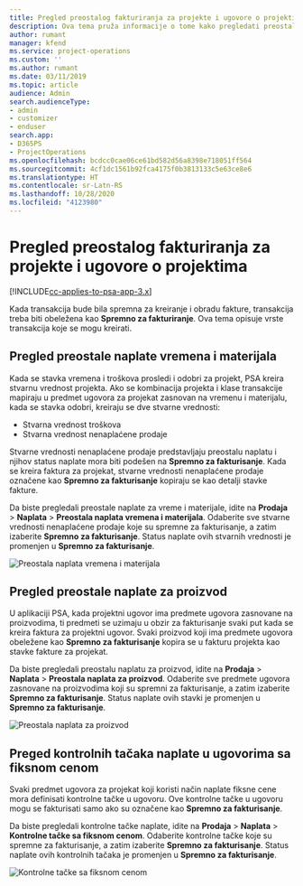 ```yaml
---
title: Pregled preostalog fakturiranja za projekte i ugovore o projektima
description: Ova tema pruža informacije o tome kako pregledati preostalo vreme, troškove i proizvode i kako ih označiti kao spremne za fakturiranje.
author: rumant
manager: kfend
ms.service: project-operations
ms.custom: ''
ms.author: rumant
ms.date: 03/11/2019
ms.topic: article
audience: Admin
search.audienceType:
- admin
- customizer
- enduser
search.app:
- D365PS
- ProjectOperations
ms.openlocfilehash: bcdcc0cae06ce61bd582d56a8398e718051ff564
ms.sourcegitcommit: 4cf1dc1561b92fca4175f0b3813133c5e63ce8e6
ms.translationtype: HT
ms.contentlocale: sr-Latn-RS
ms.lasthandoff: 10/28/2020
ms.locfileid: "4123980"
---
```

# <a name="review-the-invoicing-backlog-on-projects-and-project-contracts"></a>Pregled preostalog fakturiranja za projekte i ugovore o projektima

[!INCLUDE[cc-applies-to-psa-app-3.x](../includes/cc-applies-to-psa-app-3x.md)]

Kada transakcija bude bila spremna za kreiranje i obradu fakture, transakcija treba biti obeležena kao **Spremno za fakturiranje**. Ova tema opisuje vrste transakcija koje se mogu kreirati.

## <a name="review-the-time-and-material-billing-backlog"></a>Pregled preostale naplate vremena i materijala

Kada se stavka vremena i troškova prosledi i odobri za projekt, PSA kreira stvarnu vrednost projekta. Ako se kombinacija projekta i klase transakcije mapiraju u predmet ugovora za projekat zasnovan na vremenu i materijalu, kada se stavka odobri, kreiraju se dve stvarne vrednosti:

- Stvarna vrednost troškova 
- Stvarna vrednost nenaplaćene prodaje

Stvarne vrednosti nenaplaćene prodaje predstavljaju preostalu naplatu i njihov status naplate mora biti podešen na **Spremno za fakturisanje**. Kada se kreira faktura za projekat, stvarne vrednosti nenaplaćene prodaje označene kao **Spremno za fakturisanje** kopiraju se kao detalji stavke fakture.

Da biste pregledali preostale naplate za vreme i materijale, idite na **Prodaja** \> **Naplata** \> **Preostala naplata vremena i materijala**. Odaberite sve stvarne vrednosti nenaplaćene prodaje koje su spremne za fakturisanje, a zatim izaberite **Spremno za fakturisanje**. Status naplate ovih stvarnih vrednosti je promenjen u **Spremno za fakturisanje**.

![Preostala naplata vremena i materijala](media/TMBacklog.png)

## <a name="review-the-product-billing-backlog"></a>Pregled preostale naplate za proizvod

U aplikaciji PSA, kada projektni ugovor ima predmete ugovora zasnovane na proizvodima, ti predmeti se uzimaju u obzir za fakturisanje svaki put kada se kreira faktura za projektni ugovor. Svaki proizvod koji ima predmete ugovora obeležene kao **Spremno za fakturisanje** kopira se u fakturu projekta kao stavke fakture za projekat.

Da biste pregledali preostalu naplatu za proizvod, idite na **Prodaja** \> **Naplata** \> **Preostala naplata za proizvod**. Odaberite sve predmete ugovora zasnovane na proizvodima koji su spremni za fakturisanje, a zatim izaberite **Spremno za fakturisanje**. Status naplate ovih stavki je promenjen u **Spremno za fakturisanje**.

![Preostala naplata za proizvod](media/ProductBacklog.png)

## <a name="review-billing-milestones-on-fixed-price-contracts"></a>Preged kontrolnih tačaka naplate u ugovorima sa fiksnom cenom

Svaki predmet ugovora za projekat koji koristi način naplate fiksne cene mora definisati kontrolne tačke u ugovoru. Ove kontrolne tačke u ugovoru mogu se fakturisati samo ako su označene kao **Spremno za fakturisanje**. 

Da biste pregledali kontrolne tačke naplate, idite na **Prodaja** \> **Naplata** \> **Kontrolne tačke sa fiksnom cenom**. Odaberite kontrolne tačke koje su spremne za fakturisanje, a zatim izaberite **Spremno za fakturisanje**. Status naplate ovih kontrolnih tačaka je promenjen u **Spremno za fakturisanje**.

![Kontrolne tačke sa fiksnom cenom](media/FPBacklog.png)
